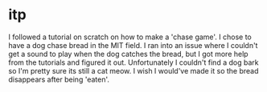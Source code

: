 # itp
I followed a tutorial on scratch on how to make a 'chase game'.  I chose to have a dog chase bread in the MIT field.
I ran into an issue where I couldn't get a sound to play when the dog catches the bread, but I got more help from the tutorials and figured it out.  Unfortunately I couldn't find a dog bark so I'm pretty sure its still a cat meow.  I wish I would've made it so the bread disappears after being 'eaten'.
